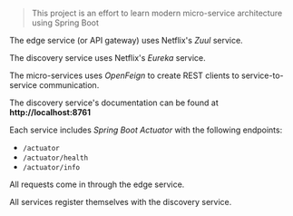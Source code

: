 > This project is an effort to learn modern micro-service architecture using Spring Boot

The edge service (or API gateway) uses Netflix's _Zuul_ service.

The discovery service uses Netflix's _Eureka_ service.

The micro-services uses _OpenFeign_ to create REST clients to service-to-service communication.

The discovery service's documentation can be found at **http://localhost:8761**

Each service includes _Spring Boot Actuator_ with the following endpoints:
* `/actuator`
* `/actuator/health`
* `/actuator/info`

All requests come in through the edge service.

All services register themselves with the discovery service.
